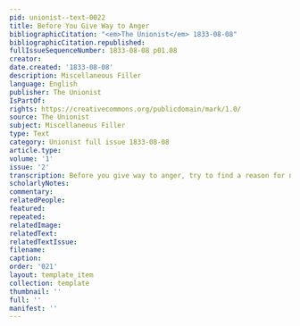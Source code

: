 ```yaml
---
pid: unionist--text-0022
title: Before You Give Way to Anger
bibliographicCitation: "<em>The Unionist</em> 1833-08-08"
bibliographicCitation.republished: 
fullIssueSequenceNumber: 1833-08-08 p01.08
creator: 
date.created: '1833-08-08'
description: Miscellaneous Filler
language: English
publisher: The Unionist
IsPartOf: 
rights: https://creativecommons.org/publicdomain/mark/1.0/
source: The Unionist
subject: Miscellaneous Filler
type: Text
category: Unionist full issue 1833-08-08
article.type: 
volume: '1'
issue: '2'
transcription: Before you give way to anger, try to find a reason for not being angry.
scholarlyNotes: 
commentary: 
relatedPeople: 
featured: 
repeated: 
relatedImage: 
relatedText: 
relatedTextIssue: 
filename: 
caption: 
order: '021'
layout: template_item
collection: template
thumbnail: ''
full: ''
manifest: ''
---
```

